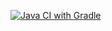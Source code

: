 [![Java CI with Gradle](https://github.com/mrmik78/Patterns2/actions/workflows/gradle.yml/badge.svg)](https://github.com/mrmik78/Patterns2/actions/workflows/gradle.yml)
